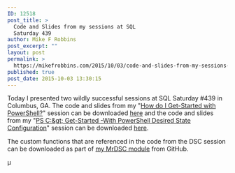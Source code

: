 ```yaml
---
ID: 12518
post_title: >
  Code and Slides from my sessions at SQL
  Saturday 439
author: Mike F Robbins
post_excerpt: ""
layout: post
permalink: >
  https://mikefrobbins.com/2015/10/03/code-and-slides-from-my-sessions-at-sql-saturday-439/
published: true
post_date: 2015-10-03 13:30:15
---
```

Today I presented two wildly successful sessions at SQL Saturday #439 in Columbus, GA. The code and slides from my "<a href="http://www.sqlsaturday.com/439/Sessions/Details.aspx?sid=37499" target="_blank">How do I Get-Started with PowerShell?</a>" session can be downloaded <a href="http://mikefrobbins.com/downloads/SQLSat439_How-do-I-Get-Started-with-PowerShell.zip">here</a> and the code and slides from my "<a href="http://www.sqlsaturday.com/439/Sessions/Details.aspx?sid=37500" target="_blank">PS C:\&gt; Get-Started -With PowerShell Desired State Configuration</a>" session can be downloaded <a href="http://mikefrobbins.com/downloads/SQLSat439_Get-Started-with-PowerShell-Desired-State-Configuration.zip">here</a>.

The custom functions that are referenced in the code from the DSC session can be downloaded as part of <a href="https://github.com/mikefrobbins/DSC" target="_blank">my MrDSC module</a> from GitHub.

µ